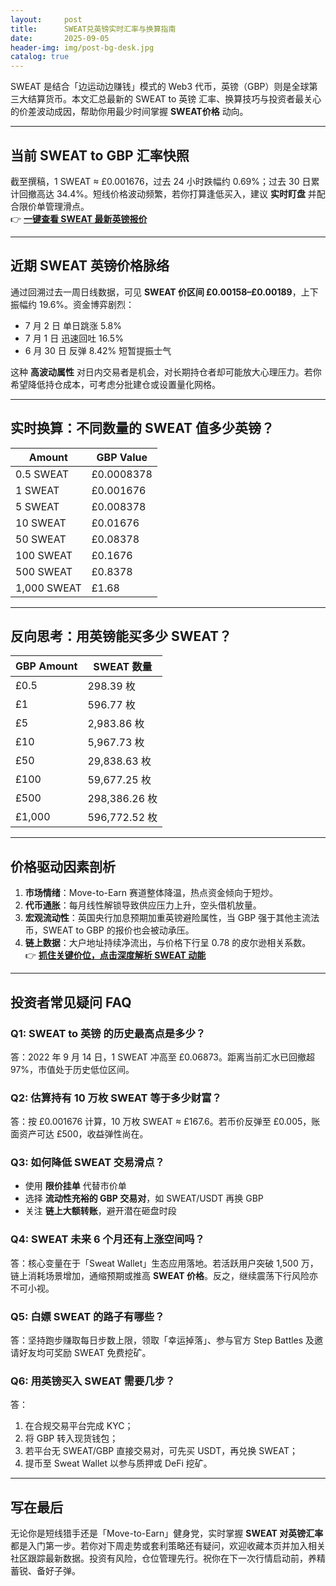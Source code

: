 ```yaml
---
layout:     post
title:      SWEAT兑英镑实时汇率与换算指南
date:       2025-09-05
header-img: img/post-bg-desk.jpg
catalog: true
---
```


SWEAT 是结合「边运动边赚钱」模式的 Web3 代币，英镑（GBP）则是全球第三大结算货币。本文汇总最新的 SWEAT to 英镑 汇率、换算技巧与投资者最关心的价差波动成因，帮助你用最少时间掌握 **SWEAT价格** 动向。

---

## 当前 SWEAT to GBP 汇率快照

截至撰稿，1 SWEAT ≈ £0.001676，过去 24 小时跌幅约 0.69%；过去 30 日累计回撤高达 34.4%。短线价格波动频繁，若你打算逢低买入，建议 **实时盯盘** 并配合限价单管理滑点。  
👉 [**一键查看 SWEAT 最新英镑报价**](https://okxdog.com/)  

---

## 近期 SWEAT 英镑价格脉络

通过回溯过去一周日线数据，可见 **SWEAT 价区间 £0.00158–£0.00189**，上下振幅约 19.6%。资金博弈剧烈：

- 7 月 2 日 单日跳涨 5.8%  
- 7 月 1 日 迅速回吐 16.5%  
- 6 月 30 日 反弹 8.42% 短暂提振士气  

这种 **高波动属性** 对日内交易者是机会，对长期持仓者却可能放大心理压力。若你希望降低持仓成本，可考虑分批建仓或设置量化网格。

---

## 实时换算：不同数量的 SWEAT 值多少英镑？

| Amount | GBP Value |
| --- | --- |
| 0.5 SWEAT | £0.0008378 |
| 1 SWEAT   | £0.001676  |
| 5 SWEAT   | £0.008378  |
| 10 SWEAT  | £0.01676   |
| 50 SWEAT  | £0.08378   |
| 100 SWEAT | £0.1676    |
| 500 SWEAT | £0.8378    |
| 1,000 SWEAT | £1.68   |

---

## 反向思考：用英镑能买多少 SWEAT？

| GBP Amount | SWEAT 数量 |
| --- | --- |
| £0.5 | 298.39 枚 |
| £1   | 596.77 枚 |
| £5   | 2,983.86 枚 |
| £10  | 5,967.73 枚 |
| £50  | 29,838.63 枚 |
| £100 | 59,677.25 枚 |
| £500 | 298,386.26 枚 |
| £1,000 | 596,772.52 枚 |

---

## 价格驱动因素剖析

1. **市场情绪**：Move-to-Earn 赛道整体降温，热点资金倾向于短炒。  
2. **代币通胀**：每月线性解锁导致供应压力上升，空头借机放量。  
3. **宏观流动性**：英国央行加息预期加重英镑避险属性，当 GBP 强于其他主流法币，SWEAT to GBP 的报价也会被动承压。  
4. **链上数据**：大户地址持续净流出，与价格下行呈 0.78 的皮尔逊相关系数。  
👉 [**抓住关键价位，点击深度解析 SWEAT 动能**](https://okxdog.com/)  

---

## 投资者常见疑问 FAQ

### Q1: SWEAT to 英镑 的历史最高点是多少？
答：2022 年 9 月 14 日，1 SWEAT 冲高至 £0.06873。距离当前汇水已回撤超 97%，市值处于历史低位区间。

### Q2: 估算持有 10 万枚 SWEAT 等于多少财富？
答：按 £0.001676 计算，10 万枚 SWEAT ≈ £167.6。若币价反弹至 £0.005，账面资产可达 £500，收益弹性尚在。

### Q3: 如何降低 SWEAT 交易滑点？
- 使用 **限价挂单** 代替市价单  
- 选择 **流动性充裕的 GBP 交易对**，如 SWEAT/USDT 再换 GBP  
- 关注 **链上大额转账**，避开潜在砸盘时段

### Q4: SWEAT 未来 6 个月还有上涨空间吗？
答：核心变量在于「Sweat Wallet」生态应用落地。若活跃用户突破 1,500 万，链上消耗场景增加，通缩预期或推高 **SWEAT 价格**。反之，继续震荡下行风险亦不可小视。

### Q5: 白嫖 SWEAT 的路子有哪些？
答：坚持跑步赚取每日步数上限，领取「幸运掉落」、参与官方 Step Battles 及邀请好友均可奖励 SWEAT 免费挖矿。

### Q6: 用英镑买入 SWEAT 需要几步？
答：  
1. 在合规交易平台完成 KYC；  
2. 将 GBP 转入现货钱包；  
3. 若平台无 SWEAT/GBP 直接交易对，可先买 USDT，再兑换 SWEAT；  
4. 提币至 Sweat Wallet 以参与质押或 DeFi 挖矿。

---

## 写在最后

无论你是短线猎手还是「Move-to-Earn」健身党，实时掌握 **SWEAT 对英镑汇率** 都是入门第一步。若你对下周走势或套利策略还有疑问，欢迎收藏本页并加入相关社区跟踪最新数据。投资有风险，仓位管理先行。祝你在下一次行情启动前，养精蓄锐、备好子弹。